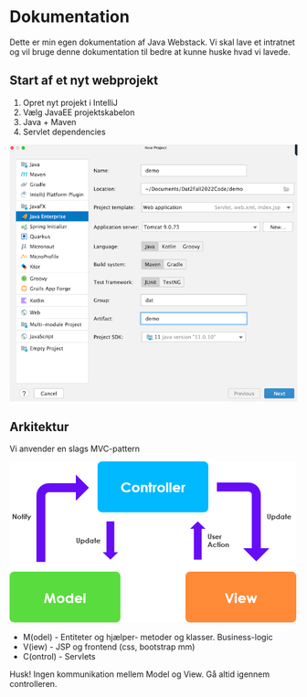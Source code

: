 # Dokumentation 
Dette er min egen dokumentation af Java Webstack. 
Vi skal lave et intratnet og vil bruge denne 
dokumentation til bedre at kunne huske 
hvad vi lavede. 

## Start af et nyt webprojekt

1. Opret nyt projekt i IntelliJ
2. Vælg JavaEE projektskabelon 
3. Java + Maven 
4. Servlet dependencies

![img.png](img.png)

## Arkitektur

Vi anvender en slags MVC-pattern

![img_1.png](img_1.png)

- M(odel) - Entiteter og hjælper- metoder og klasser. Business-logic
- V(iew) - JSP og frontend (css, bootstrap mm)
- C(ontrol) - Servlets

Husk! Ingen kommunikation mellem Model og View. Gå altid igennem controlleren. 